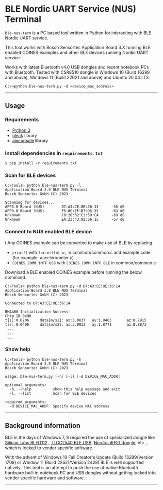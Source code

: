 # BLE Nordic UART Service (NUS) Terminal

`ble-nus-term` is a PC based tool written in Python for interacting with BLE Nordic UART service.

This tool works with Bosch Sensortec Application Board 3.X running BLE enabled COINES examples and other BLE devices running Nordic UART service. 

Works with latest Bluetooth v4.0 USB dongles and recent notebook PCs with Bluetooth. Tested with CSR8510 dongle in Windows 10 (Build 16299 and above), Windows 11 (Build 22621 and above) and Ubuntu 20.04 LTS.

```
C:\>python ble-nus-term.py -d <device_mac_address>
```

---

## Usage

### Requirements
- [Python 3](https://www.python.org/downloads/)
- [bleak](https://pypi.org/project/bleak/) library
- [aioconsole](https://pypi.org/project/aioconsole/) library

### Install dependencies in `requirements.txt`
```
$ pip install -r requirements.txt
```

### Scan for BLE devices
```
C:\Tools> python ble-nus-term.py -l
Application Board 3.0 BLE NUS Terminal
Bosch Sensortec GmbH (C) 2023

Scanning for devices...
APP3.0 Board (NUS)        D7:A3:CE:8E:36:14      -56 dB
APP3.0 Board (NUS)        F5:0C:EF:B7:D5:35      -63 dB
Unknown                   C8:28:32:E1:39:CA      -68 dB
Unknown                   EA:23:43:92:06:15      -57 dB
```

### Connect to NUS enabled BLE device

:information_source: Any COINES example can be converted to make use of BLE by replacing
-  `printf(` with `fprintf(bt_w,` in common/common.c and example code (for example: accelerometer.c)
-  `COINES_COMM_INTF_USB` with `COINES_COMM_INTF_BLE` in common/common.c

Download a BLE enabled COINES example before running the below command.

```
C:\Tools> python ble-nus-term.py -d D7:A3:CE:8E:36:14
Application Board 3.0 BLE NUS Terminal
Bosch Sensortec GmbH (C) 2023

Connected to D7:A3:CE:8E:36:14

BMA400 Initialization Success!
Chip ID 0x90
t[s]:0.0206     data[m/s2]: ax:3.0837   ay:1.8483       az:8.7915
t[s]:0.0406     data[m/s2]: ax:3.0933   ay:1.8771       az:8.8873
....
....
....

```

### Show help
```
C:\tools> python ble-nus-term.py -h
Application Board 3.0 BLE NUS Terminal
Bosch Sensortec GmbH (C) 2023

usage: ble-nus-term.py [-h] [-l] [-d DEVICE_MAC_ADDR]

optional arguments:
  -h, --help          show this help message and exit
  -l, --list          Scan for BLE devices

required arguments:
  -d DEVICE_MAC_ADDR  Specify device MAC address
```
---

## Background information

BLE in the days of Windows 7, 8 required the use of specialized dongle like [Silicon Labs BLED112](https://www.silabs.com/wireless/bluetooth/bluegiga-low-energy-legacy-modules/device.bled112) , [TI CC2540 BLE USB](http://www.ti.com/tool/TIDC-CC2540-BLE-USB), [Nordic nRF51 dongle](https://www.nordicsemi.com/Software-and-tools/Development-Kits/nRF51-Dongle), etc ., which is locked to vendor specific software.

With the advent of Windows 10 Fall Creator's Update (Build 16299/Version 1709) or Window 11 (Build 22621/Version 2428) BLE is well supported natively. This tool is an attempt to push the use of native Bluetooth hardware built in notebook PC and USB dongles without getting locked into vendor specific hardware and software.

---
